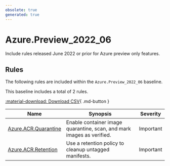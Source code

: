 ```yaml
---
obsolete: true
generated: true
---
```


# Azure.Preview_2022_06

<!-- OBSOLETE -->

Include rules released June 2022 or prior for Azure preview only features.

## Rules

The following rules are included within the `Azure.Preview_2022_06` baseline.

This baseline includes a total of 2 rules.



[:material-download: Download CSV](Azure.Preview_2022_06.csv){ .md-button }



Name | Synopsis | Severity
---- | -------- | --------
[Azure.ACR.Quarantine](../rules/Azure.ACR.Quarantine.md) | Enable container image quarantine, scan, and mark images as verified. | Important
[Azure.ACR.Retention](../rules/Azure.ACR.Retention.md) | Use a retention policy to cleanup untagged manifests. | Important
